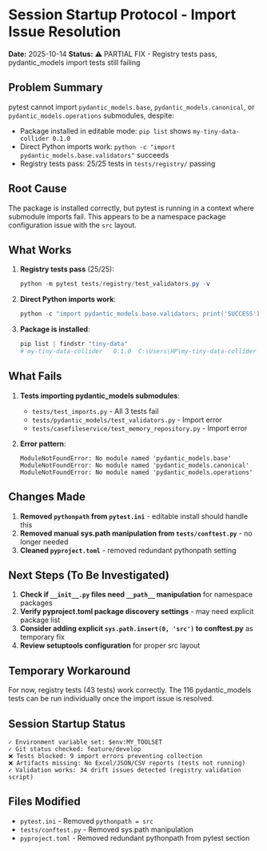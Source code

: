 # Session Startup Protocol - Import Issue Resolution

**Date:** 2025-10-14
**Status:** ⚠️ PARTIAL FIX - Registry tests pass, pydantic_models import tests still failing

## Problem Summary

pytest cannot import `pydantic_models.base`, `pydantic_models.canonical`, or `pydantic_models.operations` submodules, despite:
- Package installed in editable mode: `pip list` shows `my-tiny-data-collider 0.1.0`
- Direct Python imports work: `python -c "import pydantic_models.base.validators"` succeeds
- Registry tests pass: 25/25 tests in `tests/registry/` passing

## Root Cause

The package is installed correctly, but pytest is running in a context where submodule imports fail. This appears to be a namespace package configuration issue with the `src` layout.

## What Works

1. **Registry tests pass** (25/25):
   ```powershell
   python -m pytest tests/registry/test_validators.py -v
   ```

2. **Direct Python imports work**:
   ```powershell
   python -c "import pydantic_models.base.validators; print('SUCCESS')"
   ```

3. **Package is installed**:
   ```powershell
   pip list | findstr "tiny-data"
   # my-tiny-data-collider   0.1.0  C:\Users\HP\my-tiny-data-collider
   ```

## What Fails

1. **Tests importing pydantic_models submodules**:
   - `tests/test_imports.py` - All 3 tests fail
   - `tests/pydantic_models/test_validators.py` - Import error
   - `tests/casefileservice/test_memory_repository.py` - Import error

2. **Error pattern**:
   ```
   ModuleNotFoundError: No module named 'pydantic_models.base'
   ModuleNotFoundError: No module named 'pydantic_models.canonical'
   ModuleNotFoundError: No module named 'pydantic_models.operations'
   ```

## Changes Made

1. **Removed `pythonpath` from `pytest.ini`** - editable install should handle this
2. **Removed manual sys.path manipulation from `tests/conftest.py`** - no longer needed
3. **Cleaned `pyproject.toml`** - removed redundant pythonpath setting

## Next Steps (To Be Investigated)

1. **Check if `__init__.py` files need `__path__` manipulation** for namespace packages
2. **Verify pyproject.toml package discovery settings** - may need explicit package list
3. **Consider adding explicit `sys.path.insert(0, 'src')` to conftest.py** as temporary fix
4. **Review setuptools configuration** for proper src layout

## Temporary Workaround

For now, registry tests (43 tests) work correctly. The 116 pydantic_models tests can be run individually once the import issue is resolved.

## Session Startup Status

```
✓ Environment variable set: $env:MY_TOOLSET
✓ Git status checked: feature/develop
❌ Tests blocked: 9 import errors preventing collection
❌ Artifacts missing: No Excel/JSON/CSV reports (tests not running)
✓ Validation works: 34 drift issues detected (registry validation script)
```

## Files Modified

- `pytest.ini` - Removed `pythonpath = src`
- `tests/conftest.py` - Removed sys.path manipulation
- `pyproject.toml` - Removed redundant pythonpath from pytest section

